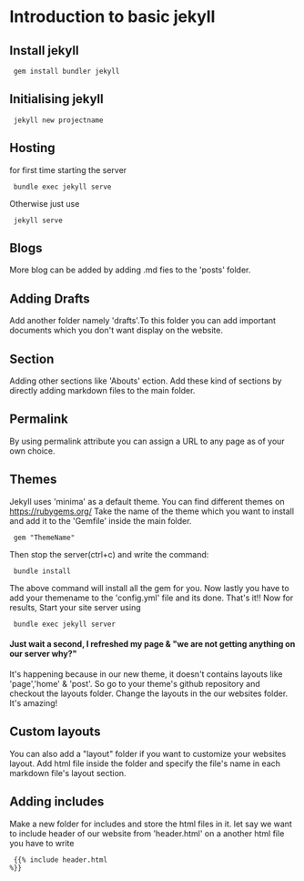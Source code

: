 # Introduction to basic jekyll

## Install jekyll
<p><code> gem install bundler jekyll </code></p>

## Initialising jekyll
<p><code> jekyll new projectname </code></p>

## Hosting
for first time starting the server
<p><code> bundle exec jekyll serve </code><p>
Otherwise just use
<p><code> jekyll serve </code></p>

## Blogs
More blog can be added by adding .md fies to the 'posts' folder.

## Adding Drafts
Add another folder namely 'drafts'.To this folder you can add important documents which you don't want display on the website.

## Section
Adding other sections like 'Abouts' ection. Add these kind of sections by directly adding markdown files to the main folder.

## Permalink
By using permalink attribute you can assign a URL to any page as of your own choice.

## Themes
Jekyll uses 'minima' as a default theme. You can find different themes on https://rubygems.org/
Take the name of the theme which you want to install and add it to the 'Gemfile' inside the main folder.
  <p><code> gem "ThemeName" </code></p>
 Then stop the server(ctrl+c) and write the command:
 <p><code> bundle install </code></p>
The above command will install all the gem for you. Now lastly you have to add your themename to the 'config.yml' file and its done. That's it!!
Now for results, Start your site server using
<p><code> bundle exec jekyll server </code></p>

#### Just wait a second, I refreshed my page & "we are not getting anything on our server why?"
It's happening because in our new theme, it doesn't contains layouts like 'page','home' & 'post'. So go to your theme's github repository and checkout the layouts folder. Change the layouts in the our websites folder. It's amazing!

## Custom layouts
You can also add a "layout" folder if you want to customize your websites layout.
Add html file inside the folder and specify the file's name in each markdown file's layout section.

## Adding includes
Make a new folder for includes and store the html files in it. let say we want to include header of our website from 'header.html' on a another html file you have to write <p><code> {{% include header.html %}} </code></p>
